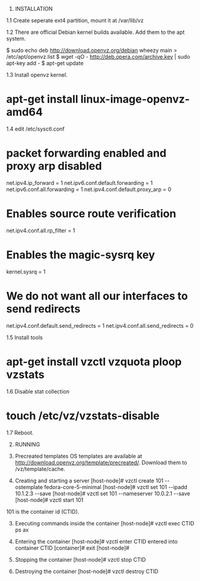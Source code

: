 
1. INSTALLATION

1.1 Create seperate ext4 partition, mount it at /var/lib/vz

1.2 There are official Debian kernel builds available. Add them to the apt system.

$ sudo echo deb http://download.openvz.org/debian wheezy main > /etc/apt/openvz.list
$ wget -qO - http://deb.opera.com/archive.key | sudo apt-key add -
$ apt-get update

1.3 Install openvz kernel.
# apt-get install linux-image-openvz-amd64

1.4 edit /etc/sysctl.conf

# packet forwarding enabled and proxy arp disabled
net.ipv4.ip_forward = 1
net.ipv6.conf.default.forwarding = 1
net.ipv6.conf.all.forwarding = 1
net.ipv4.conf.default.proxy_arp = 0

# Enables source route verification
net.ipv4.conf.all.rp_filter = 1

# Enables the magic-sysrq key
kernel.sysrq = 1

# We do not want all our interfaces to send redirects
net.ipv4.conf.default.send_redirects = 1
net.ipv4.conf.all.send_redirects = 0

1.5 Install tools
# apt-get install vzctl vzquota ploop vzstats

1.6 Disable stat collection
# touch /etc/vz/vzstats-disable

1.7 Reboot.



2. RUNNING

1. Precreated templates
OS templates are available at http://download.openvz.org/template/precreated/. Download them to /vz/template/cache.

2. Creating and starting a server
[host-node]# vzctl create 101 --ostemplate fedora-core-5-minimal
[host-node]# vzctl set 101 --ipadd 10.1.2.3 --save
[host-node]# vzctl set 101 --nameserver 10.0.2.1 --save
[host-node]# vzctl start 101

101 is the container id (CTID).

3. Executing commands inside the container
[host-node]# vzctl exec CTID ps ax

4. Entering the container
[host-node]# vzctl enter CTID
entered into container CTID
[container]# exit
[host-node]# 

5. Stopping the container
[host-node]# vzctl stop CTID

6. Destroying the container
[host-node]# vzctl destroy CTID
